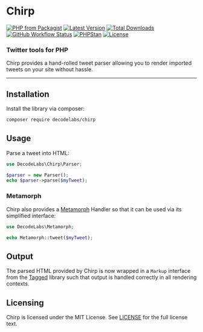 # Chirp

[![PHP from Packagist](https://img.shields.io/packagist/php-v/decodelabs/chirp?style=flat)](https://packagist.org/packages/decodelabs/chirp)
[![Latest Version](https://img.shields.io/packagist/v/decodelabs/chirp.svg?style=flat)](https://packagist.org/packages/decodelabs/chirp)
[![Total Downloads](https://img.shields.io/packagist/dt/decodelabs/chirp.svg?style=flat)](https://packagist.org/packages/decodelabs/chirp)
[![GitHub Workflow Status](https://img.shields.io/github/actions/workflow/status/decodelabs/chirp/integrate.yml?branch=develop)](https://github.com/decodelabs/chirp/actions/workflows/integrate.yml)
[![PHPStan](https://img.shields.io/badge/PHPStan-enabled-44CC11.svg?longCache=true&style=flat)](https://github.com/phpstan/phpstan)
[![License](https://img.shields.io/packagist/l/decodelabs/chirp?style=flat)](https://packagist.org/packages/decodelabs/chirp)

### Twitter tools for PHP

Chirp provides a hand-rolled tweet parser allowing you to render imported tweets on your site without hassle.

---


## Installation

Install the library via composer:

```bash
composer require decodelabs/chirp
```

## Usage

Parse a tweet into HTML:

```php
use DecodeLabs\Chirp\Parser;

$parser = new Parser();
echo $parser->parse($myTweet);
```

### Metamorph

Chirp also provides a [Metamorph](https://github.com/decodelabs/metamorph/) Handler so that it can be used via its simplified interface:

```php
use DecodeLabs\Metamorph;

echo Metamorph::tweet($myTweet);
```

## Output

The parsed HTML provided by Chirp is now wrapped in a `Markup` interface from the [Tagged](https://github.com/decodelabs/tagged/) library such that output is handled correctly in all rendering contexts.



## Licensing
Chirp is licensed under the MIT License. See [LICENSE](./LICENSE) for the full license text.
